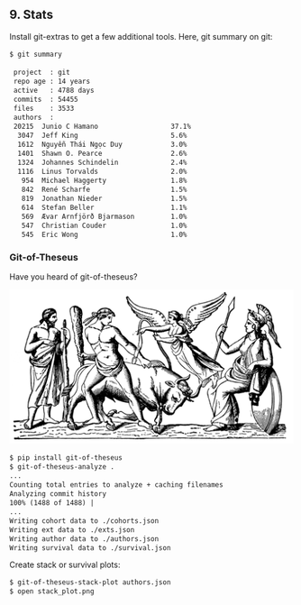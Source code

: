 ## 9. Stats



Install git-extras to get a few additional tools. Here, git summary on git:

```
$ git summary

 project  : git
 repo age : 14 years
 active   : 4788 days
 commits  : 54455
 files    : 3533
 authors  :
 20215  Junio C Hamano                  37.1%
  3047  Jeff King                       5.6%
  1612  Nguyễn Thái Ngọc Duy            3.0%
  1401  Shawn O. Pearce                 2.6%
  1324  Johannes Schindelin             2.4%
  1116  Linus Torvalds                  2.0%
   954  Michael Haggerty                1.8%
   842  René Scharfe                    1.5%
   819  Jonathan Nieder                 1.5%
   614  Stefan Beller                   1.1%
   569  Ævar Arnfjörð Bjarmason         1.0%
   547  Christian Couder                1.0%
   545  Eric Wong                       1.0%

```

### Git-of-Theseus

Have you heard of git-of-theseus?

![](static/theseusmin_22083.png)


```shell
$ pip install git-of-theseus
$ git-of-theseus-analyze .
...
Counting total entries to analyze + caching filenames
Analyzing commit history
100% (1488 of 1488) |
...
Writing cohort data to ./cohorts.json
Writing ext data to ./exts.json
Writing author data to ./authors.json
Writing survival data to ./survival.json
```

Create stack or survival plots:

```
$ git-of-theseus-stack-plot authors.json
$ open stack_plot.png
```